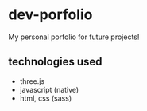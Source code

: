 # dev-porfolio
My personal porfolio for future projects!

## technologies used
- three.js
- javascript (native)
- html, css (sass)
